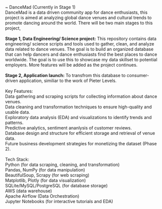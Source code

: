 ~ DanceMad (Currently in Stage 1) <br>
DanceMad is a data driven community app for dance enthusiasts, this project is aimed at analyzing global dance venues and cultural trends to promote dancing around the world. There will be two main stages to this project, <br>
<br>
**Stage 1, **Data Engineering/ Science project**:** This repository contains data engineering/ science scripts and tools used to gather, clean, and analyze data related to dance venues. The goal is to build an organized database that can help dancers and dance enthusiasts find the best places to dance worldwide. The goal is to use this to showcase my data skillset to potential employers. More features will be added as the project continues.<br>
<br>
**Stage 2, Application launch:** To transfrom this database to consumer-driven application, similiar to the work of Pieter Levels.<br>
<br>
Key Features:
<br>
Data gathering and scraping scripts for collecting information about dance venues.<br>
Data cleaning and transformation techniques to ensure high-quality and usable data.<br>
Exploratory data analysis (EDA) and visualizations to identify trends and patterns.<br>
Predictive analytics, sentiment ananlysis of customer reviews.<br>
Database design and structure for efficient storage and retrieval of venue data.<br>
Future business development strategies for monetizing the dataset (Phase 2).<br>
<br>
Tech Stack:
<br>
Python (for data scraping, cleaning, and transformation)<br>
Pandas, NumPy (for data manipulation)<br>
BeautifulSoup, Scrapy (for web scraping)<br>
Matplotlib, Plotly (for data visualization)<br>
SQLite/MySQL/PostgreSQL (for database storage)<br>
AWS (data warehouse)<br>
Apache Airflow (Data Orchestration)<br>
Jupyter Notebooks (for interactive tutorials and EDA)<br>
